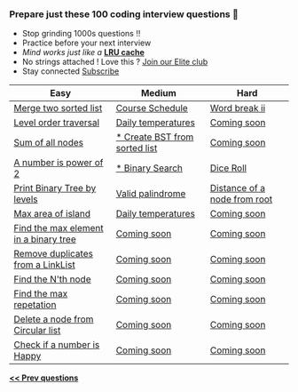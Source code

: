 ### Prepare just these 100 coding interview questions &#x1F4D6;

- Stop grinding 1000s questions !!
- Practice before your next interview
- *Mind works just like a* <a href="https://www.geeksforgeeks.org/lru-cache-implementation" target="_blank">**LRU cache**</a>
- No strings attached ! Love this ? [Join our Elite club](/publish)
- Stay connected <a href="https://www.youtube.com/c/InterviewDose" target="_blank">Subscribe</a>

<table class="table">
  <thead>
    <tr>
      <th scope="col">Easy</th>
      <th scope="col">Medium</th>
      <th scope="col">Hard</th>
    </tr>
  </thead>
  <tbody>
    <tr>
      <td><a href="https://youtube.com/embed/v=9D2V-IUSH0g" target="_blank">Merge two sorted list</a></td>
      <td><a href="https://youtube.com/embed/N4jQQPg1tvA" target="_blank">Course Schedule</a></td>
      <td><a href="https://youtu.be/HLOwaCIN3S4" target="_blank">Word break ii</a></td>
    </tr>
    <tr>
      <td><a href="https://youtube.com/embed/9hGwYdjcfRU" target="_blank">Level order traversal</a></td>
      <td><a href="https://youtube.com/embed/cQRBzejYzEo" target="_blank">Daily temperatures</a></td>
      <td><a href="" target="_blank">Coming soon</a></td>
    </tr>
    <tr>
      <td><a href="https://youtube.com/embed/ThQstg4Ik2E" target="_blank">Sum of all nodes</a></td>
      <td><a href="https://youtube.com/embed/4baFHiSEkgg?end=1704" target="_blank">* Create BST from sorted list</a></td>
      <td><a href="" target="_blank">Coming soon</a></td>
    </tr>
    <tr>
      <td><a href="https://youtube.com/embed/17tZD-BIEcI" target="_blank">A number is power of 2</a></td>
      <td><a href="https://youtube.com/embed/I6viYY0mS6I?start=581" target="_blank">* Binary Search</a></td>
      <td><a href="https://youtube.com/embed/F5ylYjN40WY" target="_blank">Dice Roll</a></td>
    </tr>
    <tr>
      <td><a href="https://youtube.com/embed/0C8nLoIQvfA" target="_blank">Print Binary Tree by levels</a></td>
      <td><a href="https://youtu.be/HLOwaCIN3S4" target="_blank">Valid palindrome</a></td>
      <td><a href="https://youtube.com/embed/W0PTd05dZJQ" target="_blank">Distance of a node from root</a></td>
    </tr>
    <tr>
      <td><a href="https://youtube.com/embed/74Mln2rZO30" target="_blank">Max area of island</a></td>
      <td><a href="https://youtube.com/embed/cQRBzejYzEo" target="_blank">Daily temperatures</a></td>
      <td><a href="" target="_blank">Coming soon</a></td>
    </tr>
    <tr>
      <td><a href="https://youtube.com/embed/Wrjg_nKEbzw" target="_blank">Find the max element in a binary tree</a></td>
      <td><a href="" target="_blank">Coming soon</a></td>
      <td><a href="" target="_blank">Coming soon</a></td>
    </tr>
    <tr>
      <td><a href="https://youtube.com/embed/wSqjf01vBZ4" target="_blank">Remove duplicates from a LinkList</a></td>
      <td><a href="" target="_blank">Coming soon</a></td>
      <td><a href="" target="_blank">Coming soon</a></td>
    </tr>
    <tr>
      <td><a href="https://youtube.com/embed/G78_qD2C3Gc" target="_blank">Find the N'th node</a></td>
      <td><a href="" target="_blank">Coming soon</a></td>
      <td><a href="" target="_blank">Coming soon</a></td>
    </tr>
    <tr>
      <td><a href="https://youtube.com/embed/YlIHZNUnwNY" target="_blank">Find the max repetation</a></td>
      <td><a href="" target="_blank">Coming soon</a></td>
      <td><a href="" target="_blank">Coming soon</a></td>
    </tr>
    <tr>
      <td><a href="https://youtube.com/embed/xeMzm4sWtTs" target="_blank">Delete a node from Circular list</a></td>
      <td><a href="" target="_blank">Coming soon</a></td>
      <td><a href="" target="_blank">Coming soon</a></td>
    </tr>
    <tr>
      <td><a href="https://youtube.com/embed/ZTD9Zb2BwC4" target="_blank">Check if a number is Happy</a></td>
      <td><a href="" target="_blank">Coming soon</a></td>
      <td><a href="" target="_blank">Coming soon</a></td>
    </tr>
  </tbody>
</table>

[**<< Prev questions**](/#questions)
